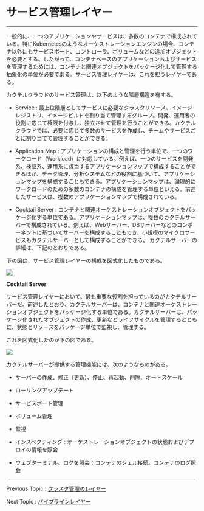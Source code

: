 # サービス管理レイヤー

---

一般的に、一つのアプリケーションやサービスは、多数のコンテナで構成されている。特にKubernetesのようなオーケストレーションエンジンの場合、コンテナ以外にもサービスポート、コントローラ、ボリュームなどの追加オブジェクトを必要とする。したがって、コンテナベースのアプリケーションおよびサービスを管理するためには、コンテナと関連オブジェクトをパッケージ化して管理する抽象化の単位が必要である。サービス管理レイヤーは、これを担うレイヤーである。

カクテルクラウドのサービス管理は、以下のような階層構造を有する。

* Service : 最上位階層としてサービスに必要なクラスタリソース、イメージレジストリ、イメージビルドを割り当て管理するグループ。開発、運用者の役割に応じて権限を付与し、独立させて管理を行うことができる。カクテルクラウドでは、必要に応じて多数のサービスを作成し、チームやサービスごとに割り当てて管理することができる。

* Application Map : アプリケーションの構成と管理を行う単位で、一つのワークロード（Workload）に対応している。例えば、一つのサービスを開発系、検証系、運用系に該当するアプリケーションマップで構成することができるほか、データ管理、分析システムなどの役割に基づいて、アプリケーションマップを構成することもできる。アプリケーションマップは、論理的にワークロードのための多数のコンテナの構成を管理する単位といえる。前述したサービスは、複数のアプリケーションマップで構成されている。

* Cocktail Server : コンテナと関連オーケストレーションオブジェクトをパッケージ化する単位である。アプリケーションマップは、複数のカクテルサーバーで構成されている。例えば、Webサーバー、DBサーバーなどのコンポーネントに基づいてサーバーを構成することもでき、小規模のマイクロサービスもカクテルサーバーとして構成することができる。 カクテルサーバーの詳細は、下記のとおりである。

下の図は、サービス管理レイヤーの構成を図式化したものである。

![](/assets/cocktailcloud-architecture-3.png)

**Cocktail Server**

サービス管理レイヤーにおいて、最も重要な役割を担っているのがカクテルサーバーだ。前述したとおり、カクテルサーバーは、コンテナと関連オーケストレーションオブジェクトをパッケージ化する単位である。カクテルサーバーは、パッケージ化されたオブジェクトの作成、更新などライフサイクルを管理するとともに、状態とリソースをパッケージ単位で監視し、管理する。

これを図式化したのが下の図である。

![](/assets/cocktailcloud-architecture-4.png)

カクテルサーバーが提供する管理機能には、次のようなものがある。

* サーバーの作成、修正（更新）、停止、再起動、削除、オートスケール

* ローリングアップデート

* サービスポート管理

* ボリューム管理

* 監視

* インスペクティング : オーケストレーションオブジェクトの状態およびデプロイの情報を照会

* ウェブターミナル、ログを照会：コンテナのシェル接続。コンテナのログ照会

---

Previous Topic : [クラスタ管理のレイヤー](/cluster-management-layerd074-b7ec-c2a4-d130-ad00-b9ac-b808-c774-c5b429.md)

Next Topic : [パイプラインレイヤー](/d30c-c774-d504-b77c-c778-b808-c774-c5b4.md)

